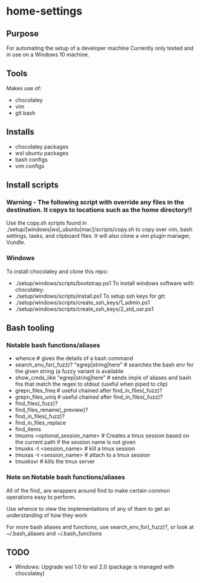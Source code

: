 # home-settings

## Purpose
For automating the setup of a developer machine
Currently only tested and in use on a Windows 10 machine.

## Tools
Makes use of:
- chocolatey
- vim
- git bash

## Installs
- chocolatey packages
- wsl ubuntu packages
- bash configs
- vim configs

## Install scripts

### Warning - The following script with override any files in the destination. It copys to locations such as the home directory!!
Use the copy.sh scripts found in ./setup/[windows|wsl_ubuntu|mac]/scripts/copy.sh to copy over vim, bash settings, tasks, and clipboard files. It will also clone a vim plugin manager, Vundle.

### Windows
To install chocolatey and clone this repo:
- ./setup/windows/scripts/bootstrap.ps1
To install windows software with chocolatey:
- ./setup/windows/scripts/install.ps1
To setup ssh keys for git:
- ./setup/windows/scripts/create_ssh_keys/1_admin.ps1
- ./setup/windows/scripts/create_ssh_keys/2_std_usr.ps1

## Bash tooling
### Notable bash functions/aliases
- whence <cmd> # gives the details of a bash command
- search_env_for(_fuzz)? "egrep|string|here" # searches the bash env for the given string (a fuzzy variant is available
- show_cmds_like "egrep|string|here" # sends impls of aliases and bash fns that match the regex to stdout (useful when
  piped to clip)
- grepn_files_freq # useful chained after find_in_files(_fuzz)?
- grepn_files_uniq # useful chained after find_in_files(_fuzz)?
- find_files(_fuzz)?
- find_files_rename(_preview)?
- find_in_files(_fuzz)?
- find_in_files_replace
- find_items
- tmuxns <optional_session_name> # Creates a tmux session based on the current path if the session name is not given
- tmuxks -t <session_name> # kill a tmux session
- tmuxas -t <session_name> # attach to a tmux session
- tmuxksvr # kills the tmux server
### Note on Notable bash functions/aliases
All of the find_ are wrappers around find to make certain common operations easy to perform.

Use whence to view the implementations of any of them to get an understanding of how they work

For more bash aliases and functions, use search_env_for(_fuzz)?, or look at ~/.bash_aliases and ~/.bash_functions

## TODO
- Windows: Upgrade wsl 1.0 to wsl 2.0 (package is managed with chocolatey)

